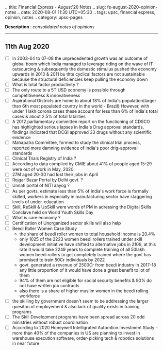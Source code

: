 .. title: Financial Express - August'20  Notes
.. slug: fe-august-2020-opinion-notes
.. date: 2020-08-01 11:30 UTC+05:30
.. tags: upsc, financial express, opinion, notes
.. category: upsc-pages

**Description** : *consolidated notes of opinions*
<!-- TEASER_END -->

***

## 11th Aug 2020
- [ ] In 2003-04 to 07-08 the unprecedented growth was an outcome of global boom which India managed to leverage riding on the wave of IT outsourcing & subsequently the domestic stimulus pushed the economy upwards in 2010 & 2011 bu thte cyclical factors are not sustainable because the structural deficiencies keep pulling the economy down
- [ ] What is total factor productivity ? 
- [ ] The only route to a 5T USD economy is possible through competitiveness & innovativeness
- [ ] Aspirational Districts are home to about 18% of India's population(larger than 6th most populated country in the world - Brazil) However, with under 1 lakh corona cases these account for less than 6% of India's total cases & about 2.5% of total fatalities
- [ ] A 2012 parliamentary committee report on the functioning of CDSCO has highlighted serious lapses in India's Drug approval standards, findings indicated that DCGI approved 33 drugs without any scientific evidence
- [ ] Mahapatra Committee, formed to study the clinical trial process, reported more damning evidence of India's poor drig-approval standards
- [ ] Clinical Trials Registry of India ? 
- [ ] According to data compiled by CMIE about 41% of people aged 15-29 were out of work in May, 2020
- [ ] 27M aged 20-30 had lost their jobs in April
- [ ] Rojgar Bazar Portal by Delhi govt. ? 
- [ ] Unnati portal of NITI aayog ? 
- [ ] As per govts. estimate less than 5% of India's work force is formally skilled, workers in especially in manufacturing sector have staggering levels of under-education 
- [ ] Skill, ReSkill & UpSkill were words of PM in adressing the Digital Skills Conclave held on World Youth Skills Day
- [ ] What is care economy ? 
- [ ] Certification of Unorganized sector skills will also help
- [ ] Beedi Roller Women Case Study
  - the share of beedi roller women to total household income is 20.4%
  - only 1025 of the 2223 women beedi rollers trained under skill development initiative have shifted to alternative jobs in 2109, at this rate it would take 2249 years to complete training of all 50lakh women beedi rollers to get completely trained where the govt has promised to train 50Cr individuals by 2022
  - govt. generated a revenue of 2500Cr from beedi industry in 2017-18 any little proportion of it would have done a great benefit to lot of them 
  - 94% of them are not eligible for social security benefits & 90% do not have written job contracts
  - also there is a share of higher muslim women in the beedi rolling workforce
- [ ] the skilling by government doesn't seem to be addressing the larger quesiton of employement & also lack of quality exists in training programs
- [ ] The Skill Development programs have been spread across 20 odd ministries without robust coordination
- [ ] According to 2020 Honeywell Intelligrated Automtion Investment Study - more than 40% of the companies in US are planning to invest in warehouse execution software, order-picking tech & robotics solutions in near future